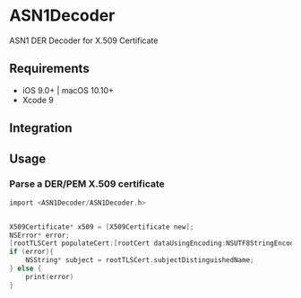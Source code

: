 # ASN1Decoder
ASN1 DER Decoder for X.509 Certificate

## Requirements

- iOS 9.0+ | macOS 10.10+
- Xcode 9

## Integration

## Usage

### Parse a DER/PEM X.509 certificate

``` objective-c
import <ASN1Decoder/ASN1Decoder.h>


X509Certificate* x509 = [X509Certificate new];
NSError* error;
[rootTLSCert populateCert:[rootCert dataUsingEncoding:NSUTF8StringEncoding] error:&error];
if (error){
    NSString* subject = rootTLSCert.subjectDistinguishedName;
} else {
    print(error)
}
```
